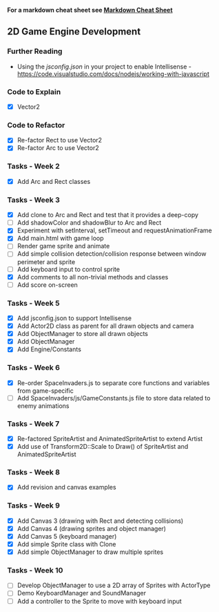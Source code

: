 **For a markdown cheat sheet see [Markdown Cheat Sheet](https://www.markdownguide.org/cheat-sheet/)**

## 2D Game Engine Development

### Further Reading
- Using the *jsconfig.json* in your project to enable Intellisense - https://code.visualstudio.com/docs/nodejs/working-with-javascript

### Code to Explain
- [x] Vector2

### Code to Refactor
- [x] Re-factor Rect to use Vector2
- [x] Re-factor Arc to use Vector2

### Tasks - Week 2 
- [x] Add Arc and Rect classes

### Tasks - Week 3
- [x] Add clone to Arc and Rect and test that it provides a deep-copy
- [ ] Add shadowColor and shadowBlur to Arc and Rect
- [x] Experiment with setInterval, setTimeout and requestAnimationFrame 
- [x] Add main.html with game loop
- [ ] Render game sprite and animate
- [ ] Add simple collision detection/collision response between window perimeter and sprite
- [ ] Add keyboard input to control sprite
- [x] Add comments to all non-trivial methods and classes
- [ ] Add score on-screen

### Tasks - Week 5
- [x] Add jsconfig.json to support Intellisense 
- [x] Add Actor2D class as parent for all drawn objects and camera
- [x] Add ObjectManager to store all drawn objects
- [x] Add ObjectManager
- [x] Add Engine/Constants

### Tasks - Week 6
- [x] Re-order SpaceInvaders.js to separate core functions and variables from game-specific
- [ ] Add SpaceInvaders/js/GameConstants.js file to store data related to enemy animations
### Tasks - Week 7
- [x] Re-factored SpriteArtist and AnimatedSpriteArtist to extend Artist
- [x] Add use of Transform2D::Scale to Draw() of SpriteArtist and AnimatedSpriteArtist

### Tasks - Week 8
- [x] Add revision and canvas examples

### Tasks - Week 9
- [x] Add Canvas 3 (drawing with Rect and detecting collisions)
- [x] Add Canvas 4 (drawing sprites and object manager)
- [x] Add Canvas 5 (keyboard manager)
- [x] Add simple Sprite class with Clone
- [x] Add simple ObjectManager to draw multiple sprites

### Tasks - Week 10
- [ ] Develop ObjectManager to use a 2D array of Sprites with ActorType
- [ ] Demo KeyboardManager and SoundManager
- [ ] Add a controller to the Sprite to move with keyboard input